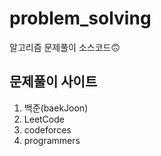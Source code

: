 # problem_solving
알고리즘 문제풀이 소스코드🙃

## 문제풀이 사이트
1. 백준(baekJoon)
2. LeetCode
3. codeforces
4. programmers
